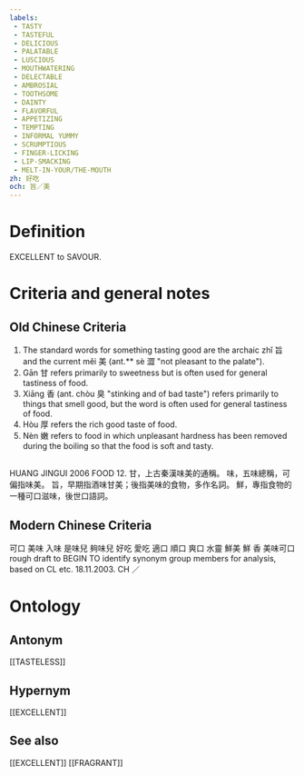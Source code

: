 ```yaml
---
labels: 
 - TASTY
 - TASTEFUL
 - DELICIOUS
 - PALATABLE
 - LUSCIOUS
 - MOUTHWATERING
 - DELECTABLE
 - AMBROSIAL
 - TOOTHSOME
 - DAINTY
 - FLAVORFUL
 - APPETIZING
 - TEMPTING
 - INFORMAL YUMMY
 - SCRUMPTIOUS
 - FINGER-LICKING
 - LIP-SMACKING
 - MELT-IN-YOUR/THE-MOUTH
zh: 好吃
och: 旨／美
---
```


# Definition
EXCELLENT to SAVOUR.
# Criteria and general notes
## Old Chinese Criteria
1. The standard words for something tasting good are the archaic zhǐ 旨 and the current měi 美 (ant.** sè 澀 "not pleasant to the palate").
2. Gān 甘 refers primarily to sweetness but is often used for general tastiness of food.
3. Xiāng 香 (ant. chòu 臭 "stinking and of bad taste") refers primarily to things that smell good, but the word is often used for general tastiness of food.
4. Hòu 厚 refers the rich good taste of food.
5. Nèn 嫩 refers to food in which unpleasant hardness has been removed during the boiling so that the food is soft and tasty.
## 
HUANG JINGUI 2006
FOOD 12.
甘，上古秦漢味美的通稱。
味，五味總稱，可偏指味美。
旨，早期指酒味甘美；後指美味的食物，多作名詞。
鮮，專指食物的一種可口滋味，後世口語詞。
## Modern Chinese Criteria
可口
美味
入味
是味兒
夠味兒
好吃
愛吃
適口
順口
爽口
水靈
鮮美
鮮
香
美味可口
rough draft to BEGIN TO identify synonym group members for analysis, based on CL etc. 18.11.2003. CH ／
# Ontology

## Antonym
[[TASTELESS]]
## Hypernym
[[EXCELLENT]]
## See also
[[EXCELLENT]]
[[FRAGRANT]]